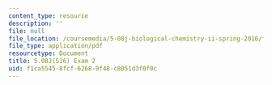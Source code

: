 ```yaml
---
content_type: resource
description: ''
file: null
file_location: /coursemedia/5-08j-biological-chemistry-ii-spring-2016/f1ca55458fcf62689f48c8051d3f0f0c_MIT5_08jS16exam2.pdf
file_type: application/pdf
resourcetype: Document
title: 5.08J(S16) Exam 2
uid: f1ca5545-8fcf-6268-9f48-c8051d3f0f0c
---
```

